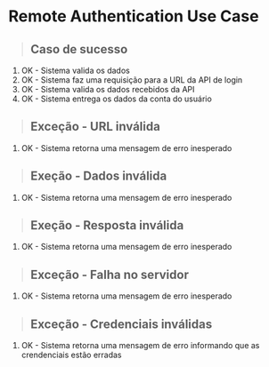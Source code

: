 # Remote  Authentication Use Case

> ## Caso de sucesso

1. OK - Sistema valida os dados
2. OK - Sistema faz uma requisição para a URL da API de login
3. OK - Sistema valida os dados recebidos da API
4. OK - Sistema entrega os dados da conta do usuário

> ## Exceção - URL inválida

1. OK - Sistema retorna uma mensagem de erro inesperado

> ## Exeção - Dados inválida

1. OK - Sistema retorna uma mensagem de erro inesperado

> ## Exeção - Resposta inválida

1. OK - Sistema retorna uma mensagem de erro inesperado

> ## Exceção - Falha no servidor

1. OK - Sistema retorna uma mensagem de erro inesperado

> ## Exceção - Credenciais inválidas

1. OK - Sistema retorna uma mensagem de erro informando que as crendenciais estão erradas
